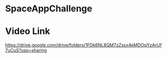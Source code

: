# SpaceAppChallenge
# Video Link 
  https://drive.google.com/drive/folders/1FDk6NL8QM7zZssx4eMDOqYzArUf7uCuS?usp=sharing
